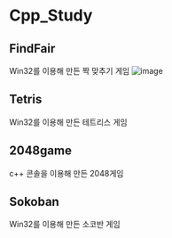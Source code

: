# Cpp_Study
## FindFair
Win32를 이용해 만든 짝 맞추기 게임
![image](https://user-images.githubusercontent.com/68137693/188915694-b59af87d-c286-4cd6-84f3-e4d17e863488.png)

## Tetris
Win32를 이용해 만든 테트리스 게임

## 2048game
c++ 콘솔을 이용해 만든 2048게임

## Sokoban
Win32를 이용해 만든 소코반 게임
